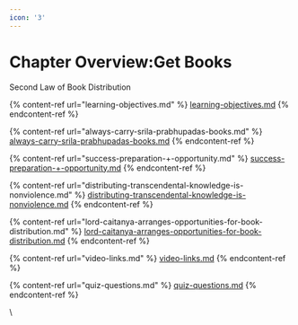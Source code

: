 ```yaml
---
icon: '3'
---
```


# Chapter Overview:Get Books

Second Law of Book Distribution

{% content-ref url="learning-objectives.md" %}
[learning-objectives.md](learning-objectives.md)
{% endcontent-ref %}

{% content-ref url="always-carry-srila-prabhupadas-books.md" %}
[always-carry-srila-prabhupadas-books.md](always-carry-srila-prabhupadas-books.md)
{% endcontent-ref %}

{% content-ref url="success-preparation-+-opportunity.md" %}
[success-preparation-+-opportunity.md](success-preparation-+-opportunity.md)
{% endcontent-ref %}

{% content-ref url="distributing-transcendental-knowledge-is-nonviolence.md" %}
[distributing-transcendental-knowledge-is-nonviolence.md](distributing-transcendental-knowledge-is-nonviolence.md)
{% endcontent-ref %}

{% content-ref url="lord-caitanya-arranges-opportunities-for-book-distribution.md" %}
[lord-caitanya-arranges-opportunities-for-book-distribution.md](lord-caitanya-arranges-opportunities-for-book-distribution.md)
{% endcontent-ref %}

{% content-ref url="video-links.md" %}
[video-links.md](video-links.md)
{% endcontent-ref %}

{% content-ref url="quiz-questions.md" %}
[quiz-questions.md](quiz-questions.md)
{% endcontent-ref %}

\
